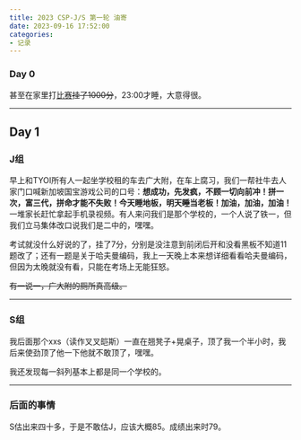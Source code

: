 ```yaml
---
title: 2023 CSP-J/S 第一轮 油寄
date: 2023-09-16 17:52:00
categories:
- 记录
---
```


### Day 0

甚至在家里打[比赛](https://www.luogu.com.cn/contest/129599)~~挂了1000分~~，23:00才睡，大意得很。

---

## Day 1

### J组

早上和TYOI所有人一起坐学校租的车去广大附，在车上腐习，我们一帮社牛去人家门口喊新加坡国宝游戏公司的口号：**想成功，先发疯，不顾一切向前冲！拼一次，富三代，拼命才能不失败！今天睡地板，明天~~睡~~当老板！加油，加油，加油！** 一堆家长赶忙拿起手机录视频。有人来问我们是那个学校的，一个人说了铁一，但我们立马集体改口说我们是二中的，嘿嘿。

考试就没什么好说的了，挂了7分，分别是没注意到前闭后开和没看黑板不知道11题改了；还有一题是关于哈夫曼编码，我上一天晚上本来想详细看看哈夫曼编码，但因为太晚就没有看，只能在考场上无能狂怒。

~~有一说一，广大附的厕所真高级。~~

<!--more-->

---

### S组

我后面那个xxs（读作叉叉皑斯）一直在翘凳子+晃桌子，顶了我一个半小时，我后来使劲顶了他一下他就不敢顶了，嘿嘿。

我还发现每一斜列基本上都是同一个学校的。

---

### 后面的事情

S估出来四十多，于是不敢估J，应该大概85。成绩出来时79。
